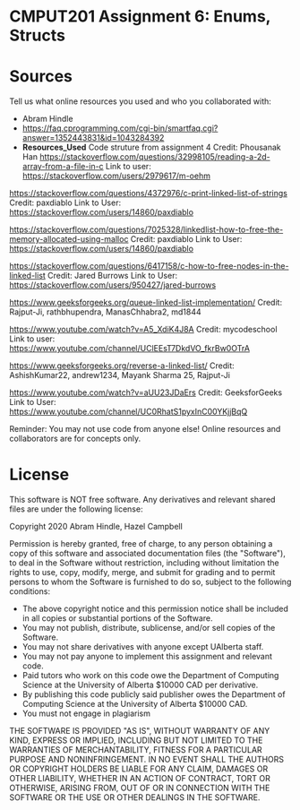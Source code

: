 # CMPUT201 Assignment 6: Enums, Structs


# Sources

Tell us what online resources you used and who you collaborated with:

* Abram Hindle
* https://faq.cprogramming.com/cgi-bin/smartfaq.cgi?answer=1352443831&id=1043284392
* __Resources_Used__
Code struture from assignment 4
Credit: Phousanak Han
https://stackoverflow.com/questions/32998105/reading-a-2d-array-from-a-file-in-c
Link to user: https://stackoverflow.com/users/2979617/m-oehm

https://stackoverflow.com/questions/4372976/c-print-linked-list-of-strings
Credit: paxdiablo
Link to User: https://stackoverflow.com/users/14860/paxdiablo

https://stackoverflow.com/questions/7025328/linkedlist-how-to-free-the-memory-allocated-using-malloc
Credit: paxdiablo
Link to User: https://stackoverflow.com/users/14860/paxdiablo

https://stackoverflow.com/questions/6417158/c-how-to-free-nodes-in-the-linked-list
Credit: Jared Burrows
Link to User: https://stackoverflow.com/users/950427/jared-burrows

https://www.geeksforgeeks.org/queue-linked-list-implementation/
Credit: Rajput-Ji, rathbhupendra, ManasChhabra2, md1844

https://www.youtube.com/watch?v=A5_XdiK4J8A
Credit: mycodeschool
Link to user: https://www.youtube.com/channel/UClEEsT7DkdVO_fkrBw0OTrA

https://www.geeksforgeeks.org/reverse-a-linked-list/
Credit: AshishKumar22, andrew1234, Mayank Sharma 25, Rajput-Ji

https://www.youtube.com/watch?v=aUU23JDaErs
Credit: GeeksforGeeks
Link to User: https://www.youtube.com/channel/UC0RhatS1pyxInC00YKjjBqQ



Reminder: You may not use code from anyone else! Online resources and collaborators are for concepts only.

# License

This software is NOT free software. Any derivatives and relevant shared files are under the following license:

Copyright 2020 Abram Hindle, Hazel Campbell

Permission is hereby granted, free of charge, to any person obtaining a copy of this software and associated documentation files (the "Software"), to deal in the Software without restriction, including without limitation the rights to use, copy, modify, merge, and submit for grading and to permit persons to whom the Software is furnished to do so, subject to the following conditions:

* The above copyright notice and this permission notice shall be included in all copies or substantial portions of the Software.
* You may not publish, distribute, sublicense, and/or sell copies of the Software.
* You may not share derivatives with anyone except UAlberta staff.
* You may not pay anyone to implement this assignment and relevant code.
* Paid tutors who work on this code owe the Department of Computing Science at the University of Alberta $10000 CAD per derivative.
* By publishing this code publicly said publisher owes the Department of Computing Science at the University of Alberta $10000 CAD.
* You must not engage in plagiarism 

THE SOFTWARE IS PROVIDED "AS IS", WITHOUT WARRANTY OF ANY KIND, EXPRESS OR IMPLIED, INCLUDING BUT NOT LIMITED TO THE WARRANTIES OF MERCHANTABILITY, FITNESS FOR A PARTICULAR PURPOSE AND NONINFRINGEMENT. IN NO EVENT SHALL THE AUTHORS OR COPYRIGHT HOLDERS BE LIABLE FOR ANY CLAIM, DAMAGES OR OTHER LIABILITY, WHETHER IN AN ACTION OF CONTRACT, TORT OR OTHERWISE, ARISING FROM, OUT OF OR IN CONNECTION WITH THE SOFTWARE OR THE USE OR OTHER DEALINGS IN THE SOFTWARE.



